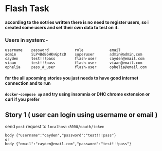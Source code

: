 # Flash Task

#### according to the sotries written there is no need to register users, so i created some users and set their own data to test on it.

### Users in system:-
```
username    password            role            email
admin       5LP4BdB6HKvGptcD    superuser       admin@admin.com
cayden      test!!!pass         flash-user      cayden@email.com
viaan       test!!!pass         flash-user      viaan@email.com
ophelia     pass_#_user         flash-user      ophelia@email.com
```

#### for the all upcoming stories you just needs to have good internet connection and to run
#### `docker-compose up` and try using insomnia or DHC chrome extension or curl if you prefer

## Story 1 ( user can login using username or email )

send `post` request to `localhost:8000/oauth/token`
```
body {"username":"cayden","password":"test!!!pass"}
or
body {"email":"cayden@email.com","password":"test!!!pass"}
```
